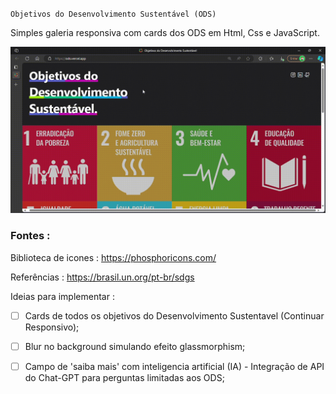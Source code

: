 `Objetivos do Desenvolvimento Sustentável (ODS)`

Simples galeria responsiva com cards dos ODS em Html, Css e JavaScript.

![Alt text](assets/Objetivos-do-Desenvolvimento-Sustent%C3%A1vel-Pessoal-%E2%80%94-Microsoft_-Edge-2023-12-17-08-57-17.gif)

### Fontes :

Biblioteca de icones :
https://phosphoricons.com/

Referências :
https://brasil.un.org/pt-br/sdgs

Ideias para implementar :


- [  ] Cards de todos os objetivos do Desenvolvimento Sustentavel (Continuar Responsivo);<br>
- [  ] Blur no background simulando efeito glassmorphism;<br>
- [  ] Campo de 'saiba mais' com inteligencia artificial (IA) - Integração de API do Chat-GPT para perguntas limitadas aos ODS;


